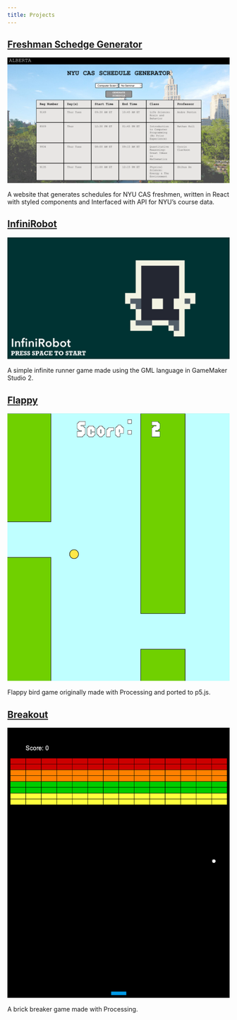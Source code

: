 ```yaml
---
title: Projects
---
```


<section>
	<h2><a href='https://www.alberta.ml' target="_blank">Freshman Schedge Generator</a></h2>
    <span class="image main">
        <img src="/assets/images/Alberta.png" alt="" />
    </span>
    <p> A website that generates schedules for NYU CAS freshmen, written in React with styled components and Interfaced with API for NYU’s course data.</p>
    <h2><a href='https://mapuya19.itch.io/infinirobot' target="_blank">InfiniRobot</a></h2>
    <span class="image main">
        <img src="/assets/images/InfiniRobot.png" alt="" />
    </span>
    <p> A simple infinite runner game made using the GML language in GameMaker Studio 2.</p>
    <h2><a href='https://www.openprocessing.org/sketch/914170' target="_blank">Flappy</a></h2>
    <span class="image main">
        <img src="/assets/images/flappy.png" alt="" />
    </span>
    <p> Flappy bird game originally made with Processing and ported to p5.js.</p>
    <h2><a href='https://github.com/mapuya19/breakout' target="_blank">Breakout</a></h2>
    <span class="image main">
        <img src="/assets/images/breakout.png" alt="" />
    </span>
    <p> A brick breaker game made with Processing.</p>
</section>
